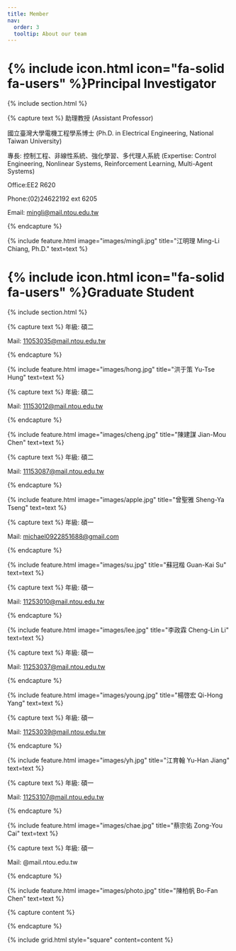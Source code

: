 ```yaml
---
title: Member
nav:
  order: 3
  tooltip: About our team
---
```


# {% include icon.html icon="fa-solid fa-users" %}Principal Investigator


{% include section.html %}

{% capture text %}
助理教授
(Assistant Professor)  

國立臺灣大學電機工程學系博士
(Ph.D. in Electrical Engineering, National Taiwan University)  

專長:  控制工程、非線性系統、強化學習、多代理人系統 
(Expertise: Control Engineering, Nonlinear Systems, Reinforcement Learning, Multi-Agent Systems) 

Office:EE2 R620

Phone:(02)24622192 ext 6205  

Email: mingli@mail.ntou.edu.tw

{% endcapture %}

{%
  include feature.html
  image="images/mingli.jpg"
  title="江明理 Ming-Li Chiang, Ph.D."
  text=text
%}



# {% include icon.html icon="fa-solid fa-users" %}Graduate Student

{% include section.html %}

{% capture text %}
年級: 碩二  

Mail: 11053035@mail.ntou.edu.tw

{% endcapture %}

{%
  include feature.html
  image="images/hong.jpg"
  title="洪于策 Yu-Tse Hung"
  text=text
%}

{% capture text %}
年級: 碩二  

Mail: 11153012@mail.ntou.edu.tw

{% endcapture %}

{%
  include feature.html
  image="images/cheng.jpg"
  title="陳建謀 Jian-Mou Chen"
  text=text
%}

{% capture text %}
年級: 碩二  

Mail: 11153087@mail.ntou.edu.tw

{% endcapture %}

{%
  include feature.html
  image="images/apple.jpg"
  title="曾聖雅 Sheng-Ya Tseng"
  text=text
%}

{% capture text %}
年級: 碩一  

Mail: michael0922851688@gmail.com

{% endcapture %}

{%
  include feature.html
  image="images/su.jpg"
  title="蘇冠楷 Guan-Kai Su"
  text=text
%}

{% capture text %}
年級: 碩一  

Mail: 11253010@mail.ntou.edu.tw

{% endcapture %}

{%
  include feature.html
  image="images/lee.jpg"
  title="李政霖 Cheng-Lin Li"
  text=text
%}

{% capture text %}
年級: 碩一  

Mail: 11253037@mail.ntou.edu.tw

{% endcapture %}

{%
  include feature.html
  image="images/young.jpg"
  title="楊啓宏 Qi-Hong Yang"
  text=text
%}

{% capture text %}
年級: 碩一  

Mail: 11253039@mail.ntou.edu.tw

{% endcapture %}

{%
  include feature.html
  image="images/yh.jpg"
  title="江育翰 Yu-Han Jiang"
  text=text
%}

{% capture text %}
年級: 碩一  

Mail: 11253107@mail.ntou.edu.tw

{% endcapture %}

{%
  include feature.html
  image="images/chae.jpg"
  title="蔡宗佑 Zong-You Cai"
  text=text
%}

{% capture text %}
年級: 碩一  

Mail: @mail.ntou.edu.tw

{% endcapture %}

{%
  include feature.html
  image="images/photo.jpg"
  title="陳柏帆 Bo-Fan Chen"
  text=text
%}

{% capture content %}


{% endcapture %}

{% include grid.html style="square" content=content %}
